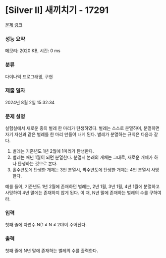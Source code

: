 # [Silver II] 새끼치기 - 17291 

[문제 링크](https://www.acmicpc.net/problem/17291) 

### 성능 요약

메모리: 2020 KB, 시간: 0 ms

### 분류

다이나믹 프로그래밍, 구현

### 제출 일자

2024년 8월 2일 15:32:34

### 문제 설명

<p>실험실에서 새로운 종의 벌레 한 마리가 탄생하였다. 벌레는 스스로 분열하며, 분열하면 자기 자신과 같은 벌레를 한 마리 만들어 내게 된다. 벌레가 분열하는 규칙은 다음과 같다.</p>

<ol>
	<li>벌레는 기준년도 1년 2월에 1마리가 탄생한다.</li>
	<li>벌레는 매년 1월이 되면 분열한다. 분열시 본래의 개체는 그대로, 새로운 개체가 하나 탄생하는 것으로 본다.</li>
	<li>홀수년도에 탄생한 개체는 3번 분열시, 짝수년도에 탄생한 개체는 4번 분열시 사망한다.</li>
</ol>

<p>예를 들어, 기준년도 1년 2월에 존재하던 벌레는, 2년 1월, 3년 1월, 4년 1월에 분열하고 사망하여 4년 말에는 존재하지 않게 된다. 이 때, N년 말에 존재하는 벌레의 수를 구하여라.</p>

### 입력 

 <p>첫째 줄에 자연수 N(1 ≤ N ≤ 20)이 주어진다.</p>

### 출력 

 <p>첫째 줄에 N년 말에 존재하는 벌레의 수를 출력한다.</p>

